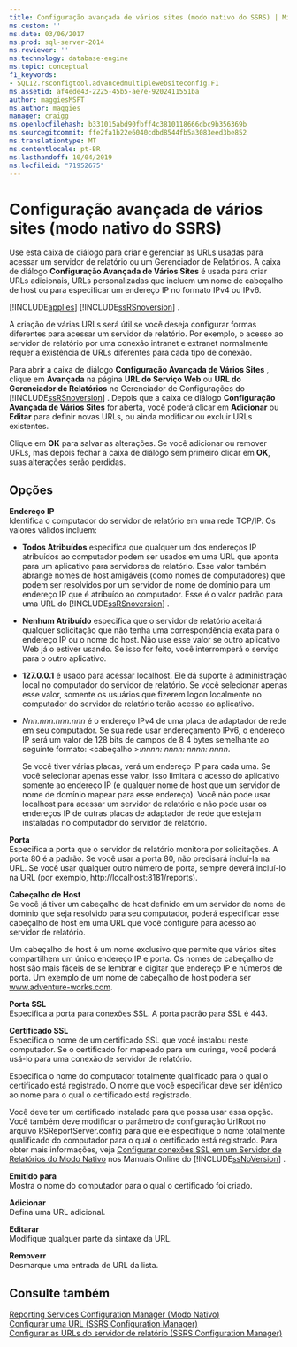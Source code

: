 ```yaml
---
title: Configuração avançada de vários sites (modo nativo do SSRS) | Microsoft Docs
ms.custom: ''
ms.date: 03/06/2017
ms.prod: sql-server-2014
ms.reviewer: ''
ms.technology: database-engine
ms.topic: conceptual
f1_keywords:
- SQL12.rsconfigtool.advancedmultiplewebsiteconfig.F1
ms.assetid: af4ede43-2225-45b5-ae7e-9202411551ba
author: maggiesMSFT
ms.author: maggies
manager: craigg
ms.openlocfilehash: b331015abd90fbff4c3810118666dbc9b356369b
ms.sourcegitcommit: ffe2fa1b22e6040cdbd8544fb5a3083eed3be852
ms.translationtype: MT
ms.contentlocale: pt-BR
ms.lasthandoff: 10/04/2019
ms.locfileid: "71952675"
---
```

# <a name="advanced-multiple-web-site-configuration-ssrs-native-mode"></a>Configuração avançada de vários sites (modo nativo do SSRS)
  Use esta caixa de diálogo para criar e gerenciar as URLs usadas para acessar um servidor de relatório ou um Gerenciador de Relatórios. A caixa de diálogo **Configuração Avançada de Vários Sites** é usada para criar URLs adicionais, URLs personalizadas que incluem um nome de cabeçalho de host ou para especificar um endereço IP no formato IPv4 ou IPv6.  
  
 [!INCLUDE[applies](../../includes/applies-md.md)] [!INCLUDE[ssRSnoversion](../../includes/ssrsnoversion-md.md)] .  
  
 A criação de várias URLs será útil se você deseja configurar formas diferentes para acessar um servidor de relatório. Por exemplo, o acesso ao servidor de relatório por uma conexão intranet e extranet normalmente requer a existência de URLs diferentes para cada tipo de conexão.  
  
 Para abrir a caixa de diálogo **Configuração Avançada de Vários Sites** , clique em **Avançada** na página **URL do Serviço Web** ou **URL do Gerenciador de Relatórios** no Gerenciador de Configurações do [!INCLUDE[ssRSnoversion](../../includes/ssrsnoversion-md.md)] . Depois que a caixa de diálogo **Configuração Avançada de Vários Sites** for aberta, você poderá clicar em **Adicionar** ou **Editar** para definir novas URLs, ou ainda modificar ou excluir URLs existentes.  
  
 Clique em **OK** para salvar as alterações. Se você adicionar ou remover URLs, mas depois fechar a caixa de diálogo sem primeiro clicar em **OK**, suas alterações serão perdidas.  
  
## <a name="options"></a>Opções  
 **Endereço IP**  
 Identifica o computador do servidor de relatório em uma rede TCP/IP. Os valores válidos incluem:  
  
-   **Todos Atribuídos** especifica que qualquer um dos endereços IP atribuídos ao computador podem ser usados em uma URL que aponta para um aplicativo para servidores de relatório. Esse valor também abrange nomes de host amigáveis (como nomes de computadores) que podem ser resolvidos por um servidor de nome de domínio para um endereço IP que é atribuído ao computador. Esse é o valor padrão para uma URL do [!INCLUDE[ssRSnoversion](../../includes/ssrsnoversion-md.md)] .  
  
-   **Nenhum Atribuído** especifica que o servidor de relatório aceitará qualquer solicitação que não tenha uma correspondência exata para o endereço IP ou o nome do host. Não use esse valor se outro aplicativo Web já o estiver usando. Se isso for feito, você interromperá o serviço para o outro aplicativo.  
  
-   **127.0.0.1** é usado para acessar localhost. Ele dá suporte à administração local no computador do servidor de relatório. Se você selecionar apenas esse valor, somente os usuários que fizerem logon localmente no computador do servidor de relatório terão acesso ao aplicativo.  
  
-   *Nnn.nnn.nnn.nnn* é o endereço IPv4 de uma placa de adaptador de rede em seu computador. Se sua rede usar endereçamento IPv6, o endereço IP será um valor de 128 bits de campos de 8 4 bytes semelhante ao seguinte formato: \<cabeçalho >:*nnnn: nnnn: nnnn: nnnn*.  
  
     Se você tiver várias placas, verá um endereço IP para cada uma. Se você selecionar apenas esse valor, isso limitará o acesso do aplicativo somente ao endereço IP (e qualquer nome de host que um servidor de nome de domínio mapear para esse endereço). Você não pode usar localhost para acessar um servidor de relatório e não pode usar os endereços IP de outras placas de adaptador de rede que estejam instaladas no computador do servidor de relatório.  
  
 **Porta**  
 Especifica a porta que o servidor de relatório monitora por solicitações. A porta 80 é a padrão. Se você usar a porta 80, não precisará incluí-la na URL. Se você usar qualquer outro número de porta, sempre deverá incluí-lo na URL (por exemplo, http://localhost:8181/reports).  
  
 **Cabeçalho de Host**  
 Se você já tiver um cabeçalho de host definido em um servidor de nome de domínio que seja resolvido para seu computador, poderá especificar esse cabeçalho de host em uma URL que você configure para acesso ao servidor de relatório.  
  
 Um cabeçalho de host é um nome exclusivo que permite que vários sites compartilhem um único endereço IP e porta. Os nomes de cabeçalho de host são mais fáceis de se lembrar e digitar que endereço IP e números de porta. Um exemplo de um nome de cabeçalho de host poderia ser www.adventure-works.com.  
  
 **Porta SSL**  
 Especifica a porta para conexões SSL. A porta padrão para SSL é 443.  
  
 **Certificado SSL**  
 Especifica o nome de um certificado SSL que você instalou neste computador. Se o certificado for mapeado para um curinga, você poderá usá-lo para uma conexão de servidor de relatório.  
  
 Especifica o nome do computador totalmente qualificado para o qual o certificado está registrado. O nome que você especificar deve ser idêntico ao nome para o qual o certificado está registrado.  
  
 Você deve ter um certificado instalado para que possa usar essa opção. Você também deve modificar o parâmetro de configuração UrlRoot no arquivo RSReportServer.config para que ele especifique o nome totalmente qualificado do computador para o qual o certificado está registrado. Para obter mais informações, veja [Configurar conexões SSL em um Servidor de Relatórios do Modo Nativo](../../reporting-services/security/configure-ssl-connections-on-a-native-mode-report-server.md) nos Manuais Online do [!INCLUDE[ssNoVersion](../../includes/ssnoversion-md.md)] .  
  
 **Emitido para**  
 Mostra o nome do computador para o qual o certificado foi criado.  
  
 **Adicionar**  
 Defina uma URL adicional.  
  
 **Editarar**  
 Modifique qualquer parte da sintaxe da URL.  
  
 **Removerr**  
 Desmarque uma entrada de URL da lista.  
  
## <a name="see-also"></a>Consulte também  
 [Reporting Services Configuration Manager &#40;Modo Nativo&#41;](../../../2014/sql-server/install/reporting-services-configuration-manager-native-mode.md)   
 [Configurar uma URL &#40;SSRS Configuration Manager&#41;](../../reporting-services/install-windows/configure-a-url-ssrs-configuration-manager.md)   
 [Configurar as URLs do servidor de relatório &#40;SSRS Configuration Manager&#41;](../../reporting-services/install-windows/configure-report-server-urls-ssrs-configuration-manager.md)  
  
  
